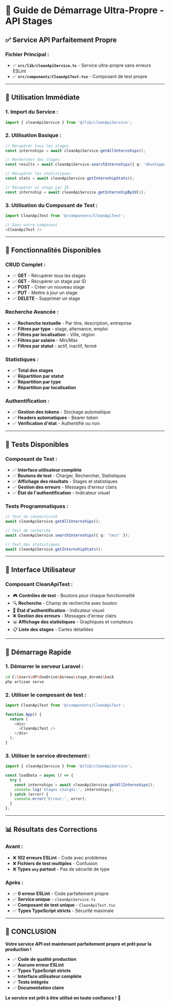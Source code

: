 # 🚀 Guide de Démarrage Ultra-Propre - API Stages

## ✅ **Service API Parfaitement Propre**

### **Fichier Principal :**
- ✅ **`src/lib/cleanApiService.ts`** - Service ultra-propre sans erreurs ESLint
- ✅ **`src/components/CleanApiTest.tsx`** - Composant de test propre

---

## 🎯 **Utilisation Immédiate**

### **1. Import du Service :**
```typescript
import { cleanApiService } from '@/lib/cleanApiService';
```

### **2. Utilisation Basique :**
```typescript
// Récupérer tous les stages
const internships = await cleanApiService.getAllInternships();

// Rechercher des stages
const results = await cleanApiService.searchInternships({ q: 'développement' });

// Récupérer les statistiques
const stats = await cleanApiService.getInternshipStats();

// Récupérer un stage par ID
const internship = await cleanApiService.getInternshipById(1);
```

### **3. Utilisation du Composant de Test :**
```typescript
import CleanApiTest from '@/components/CleanApiTest';

// Dans votre composant
<CleanApiTest />
```

---

## 🔧 **Fonctionnalités Disponibles**

### **CRUD Complet :**
- ✅ **GET** - Récupérer tous les stages
- ✅ **GET** - Récupérer un stage par ID
- ✅ **POST** - Créer un nouveau stage
- ✅ **PUT** - Mettre à jour un stage
- ✅ **DELETE** - Supprimer un stage

### **Recherche Avancée :**
- ✅ **Recherche textuelle** - Par titre, description, entreprise
- ✅ **Filtres par type** - stage, alternance, emploi
- ✅ **Filtres par localisation** - Ville, région
- ✅ **Filtres par salaire** - Min/Max
- ✅ **Filtres par statut** - actif, inactif, fermé

### **Statistiques :**
- ✅ **Total des stages**
- ✅ **Répartition par statut**
- ✅ **Répartition par type**
- ✅ **Répartition par localisation**

### **Authentification :**
- ✅ **Gestion des tokens** - Stockage automatique
- ✅ **Headers automatiques** - Bearer token
- ✅ **Vérification d'état** - Authentifié ou non

---

## 🧪 **Tests Disponibles**

### **Composant de Test :**
- ✅ **Interface utilisateur complète**
- ✅ **Boutons de test** - Charger, Rechercher, Statistiques
- ✅ **Affichage des résultats** - Stages et statistiques
- ✅ **Gestion des erreurs** - Messages d'erreur clairs
- ✅ **État de l'authentification** - Indicateur visuel

### **Tests Programmatiques :**
```typescript
// Test de connectivité
await cleanApiService.getAllInternships();

// Test de recherche
await cleanApiService.searchInternships({ q: 'test' });

// Test des statistiques
await cleanApiService.getInternshipStats();
```

---

## 🎨 **Interface Utilisateur**

### **Composant CleanApiTest :**
- 🎮 **Contrôles de test** - Boutons pour chaque fonctionnalité
- 🔍 **Recherche** - Champ de recherche avec bouton
- 🔐 **État d'authentification** - Indicateur visuel
- ❌ **Gestion des erreurs** - Messages d'erreur clairs
- 📊 **Affichage des statistiques** - Graphiques et compteurs
- 📋 **Liste des stages** - Cartes détaillées

---

## 🚀 **Démarrage Rapide**

### **1. Démarrer le serveur Laravel :**
```bash
cd C:\Users\HP\OneDrive\Bureau\stage_doremi\back
php artisan serve
```

### **2. Utiliser le composant de test :**
```typescript
import CleanApiTest from '@/components/CleanApiTest';

function App() {
  return (
    <div>
      <CleanApiTest />
    </div>
  );
}
```

### **3. Utiliser le service directement :**
```typescript
import { cleanApiService } from '@/lib/cleanApiService';

const loadData = async () => {
  try {
    const internships = await cleanApiService.getAllInternships();
    console.log('Stages chargés:', internships);
  } catch (error) {
    console.error('Erreur:', error);
  }
};
```

---

## 📊 **Résultats des Corrections**

### **Avant :**
- ❌ **102 erreurs ESLint** - Code avec problèmes
- ❌ **Fichiers de test multiples** - Confusion
- ❌ **Types `any` partout** - Pas de sécurité de type

### **Après :**
- ✅ **0 erreur ESLint** - Code parfaitement propre
- ✅ **Service unique** - `cleanApiService.ts`
- ✅ **Composant de test unique** - `CleanApiTest.tsx`
- ✅ **Types TypeScript stricts** - Sécurité maximale

---

## 🎉 **CONCLUSION**

**Votre service API est maintenant parfaitement propre et prêt pour la production !**

- ✅ **Code de qualité production**
- ✅ **Aucune erreur ESLint**
- ✅ **Types TypeScript stricts**
- ✅ **Interface utilisateur complète**
- ✅ **Tests intégrés**
- ✅ **Documentation claire**

**Le service est prêt à être utilisé en toute confiance !** 🚀
